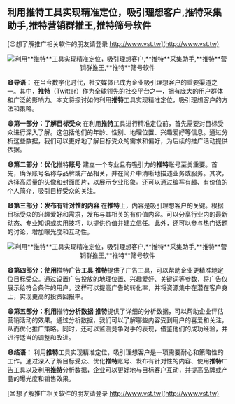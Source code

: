 ## **利用**推特**工具实现精准定位，吸引理想客户,**推特**采集助手,**推特**营销群推王,**推特**筛号软件**

[😍想了解推广相关软件的朋友请登录 http://www.vst.tw](http://www.vst.tw)

 <center><img src="https://vst.tw/MP4/tuiguang/png/1.png" alt="利用**推特**工具实现精准定位，吸引理想客户,**推特**采集助手,**推特**营销群推王,**推特**筛号软件"></center>

**😄导语：**
在当今数字化时代，社交媒体已成为企业吸引理想客户的重要渠道之一。其中，**推特**（Twitter）作为全球领先的社交平台之一，拥有庞大的用户群体和广泛的影响力。本文将探讨如何利用**推特**工具实现精准定位，吸引理想客户的方法和策略。

**😄第一部分：了解目标受众**
在利用**推特**工具进行精准定位前，首先需要对目标受众进行深入了解。这包括他们的年龄、性别、地理位置、兴趣爱好等信息。通过分析这些数据，我们可以更好地了解目标受众的需求和偏好，为后续的推广活动提供依据。

**😄第二部分：优化**推特**账号**
建立一个专业且有吸引力的**推特**账号至关重要。首先，确保账号名称与品牌或产品相关，并在简介中清晰地描述业务或服务。其次，选择高质量的头像和封面图片，以展示专业形象。还可以通过编写有趣、有价值的个人简介，吸引目标受众的关注。

**😄第三部分：发布有针对性的内容**
在**推特**上，内容是吸引理想客户的关键。根据目标受众的兴趣爱好和需求，发布与其相关的有价值内容。可以分享行业内的最新动态、专业知识或实用技巧，以提供价值并建立信任。此外，还可以参与热门话题的讨论，增加曝光度和互动性。

 <center><img src="https://vst.tw/MP4/tuiguang/png/3.png" alt="利用**推特**工具实现精准定位，吸引理想客户,**推特**采集助手,**推特**营销群推王,**推特**筛号软件"></center>

**😄第四部分：使用**推特**广告工具**
**推特**提供了广告工具，可以帮助企业更精准地定位目标受众。通过设置广告投放的地理位置、兴趣爱好、关键词等参数，将广告仅展示给符合条件的用户。这样可以提高广告的转化率，并将资源集中在潜在客户身上，实现更高的投资回报率。

**😄第五部分：利用**推特**分析数据**
**推特**提供了详细的分析数据，可以帮助企业评估营销活动的效果。通过分析数据，我们可以了解哪些内容受到用户的喜爱和关注，从而优化推广策略。同时，还可以监测竞争对手的表现，借鉴他们的成功经验，并进行适当的调整和改进。

**😄结语：**
利用**推特**工具实现精准定位，吸引理想客户是一项需要耐心和策略性的工作。通过深入了解目标受众、优化**推特**账号、发布有针对性的内容、使用**推特**广告工具以及利用**推特**分析数据，企业可以更好地与目标客户互动，并提高品牌或产品的曝光度和销售效果。

[😍想了解推广相关软件的朋友请登录 http://www.vst.tw](http://www.vst.tw)



